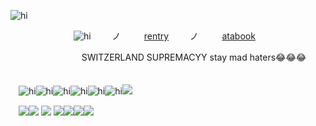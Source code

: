   ![hi](https://files.catbox.moe/7wamia.jpg)

 ㅤ  ㅤ ㅤ     ㅤ       ㅤ         ㅤ      ![hi](https://komarev.com/ghpvc/?username=military-fashioned) 
  ㅤ ㅤノ ㅤ ㅤ   [rentry](https://rentry.co/military-fashion) 
  ㅤ ㅤノ ㅤ ㅤ   [atabook](https://dancingfactory.atabook.org/)ㅤ ㅤ    

  ㅤ ㅤ  ㅤㅤ       ㅤ               ㅤ          ㅤ SWITZERLAND SUPREMACYY stay mad haters😂😂😂
 ㅤ          ㅤ 
 
 ㅤ![hi](https://i.postimg.cc/X7N2Q9ZV/daisy.png)![hi](https://i.postimg.cc/nzvdwkYL/lesbian.png)![hi](https://i.postimg.cc/g0qp3vXv/l8loz5.png)![hi](https://i.postimg.cc/QNn3gNtn/tumblr-891f54c41dfbb33c9edc75f0997bac43-719ccc68-540.png)![hi](https://i.postimg.cc/63cYVQfj/tkwuob.png)![hi](https://i.postimg.cc/mDN1tXGC/d1nnnri-7e63b29f-4e2b-4e0b-b984-418beb76b174.png)![](https://i.postimg.cc/DwsRxWxb/Tumblr-l-249041021386402.png) 

 ㅤ![](https://64.media.tumblr.com/1720f3a9f24d33b4a91d9bf3a62dd6f9/3208240ef7f8a321-88/s250x400/e55c9faca0c99288ac73c9a607b5f369b71dadf9.gifv)![ ](https://images-wixmp-ed30a86b8c4ca887773594c2.wixmp.com/f/3f0d0e04-9df7-47d7-8b15-78ad32d1a992/d303rwe-2ee18c3f-5f31-455e-850f-684c892ac7f5.png/v1/fill/w_99,h_56/stocking_stamp_by_creative_torpor_d303rwe-fullview.png?token=eyJ0eXAiOiJKV1QiLCJhbGciOiJIUzI1NiJ9.eyJzdWIiOiJ1cm46YXBwOjdlMGQxODg5ODIyNjQzNzNhNWYwZDQxNWVhMGQyNmUwIiwiaXNzIjoidXJuOmFwcDo3ZTBkMTg4OTgyMjY0MzczYTVmMGQ0MTVlYTBkMjZlMCIsIm9iaiI6W1t7ImhlaWdodCI6Ijw9NTYiLCJwYXRoIjoiXC9mXC8zZjBkMGUwNC05ZGY3LTQ3ZDctOGIxNS03OGFkMzJkMWE5OTJcL2QzMDNyd2UtMmVlMThjM2YtNWYzMS00NTVlLTg1MGYtNjg0Yzg5MmFjN2Y1LnBuZyIsIndpZHRoIjoiPD05OSJ9XV0sImF1ZCI6WyJ1cm46c2VydmljZTppbWFnZS5vcGVyYXRpb25zIl19.4moTSYIMCE2XAxfQyeWC_YUg-UA8vItv9IxyxISsH-4) ![ ](https://images-wixmp-ed30a86b8c4ca887773594c2.wixmp.com/f/c2ce85df-240e-4adb-91a2-800ac3c8fac8/d3ks230-06729a81-2006-4fcc-8081-e1a910d53602.gif?token=eyJ0eXAiOiJKV1QiLCJhbGciOiJIUzI1NiJ9.eyJzdWIiOiJ1cm46YXBwOjdlMGQxODg5ODIyNjQzNzNhNWYwZDQxNWVhMGQyNmUwIiwiaXNzIjoidXJuOmFwcDo3ZTBkMTg4OTgyMjY0MzczYTVmMGQ0MTVlYTBkMjZlMCIsIm9iaiI6W1t7InBhdGgiOiJcL2ZcL2MyY2U4NWRmLTI0MGUtNGFkYi05MWEyLTgwMGFjM2M4ZmFjOFwvZDNrczIzMC0wNjcyOWE4MS0yMDA2LTRmY2MtODA4MS1lMWE5MTBkNTM2MDIuZ2lmIn1dXSwiYXVkIjpbInVybjpzZXJ2aWNlOmZpbGUuZG93bmxvYWQiXX0.1Ftl13utUKfKjim42EtwtAu9WuR8TgtkqRy21xvpA1s) ![ ](https://images-wixmp-ed30a86b8c4ca887773594c2.wixmp.com/f/fee0b139-c44c-4937-a091-77416388e462/d46g8r5-55fe8378-204e-49d9-801d-9e250c98e0c7.gif?token=eyJ0eXAiOiJKV1QiLCJhbGciOiJIUzI1NiJ9.eyJzdWIiOiJ1cm46YXBwOjdlMGQxODg5ODIyNjQzNzNhNWYwZDQxNWVhMGQyNmUwIiwiaXNzIjoidXJuOmFwcDo3ZTBkMTg4OTgyMjY0MzczYTVmMGQ0MTVlYTBkMjZlMCIsIm9iaiI6W1t7InBhdGgiOiJcL2ZcL2ZlZTBiMTM5LWM0NGMtNDkzNy1hMDkxLTc3NDE2Mzg4ZTQ2MlwvZDQ2ZzhyNS01NWZlODM3OC0yMDRlLTQ5ZDktODAxZC05ZTI1MGM5OGUwYzcuZ2lmIn1dXSwiYXVkIjpbInVybjpzZXJ2aWNlOmZpbGUuZG93bmxvYWQiXX0.03IrVblC1EnQnotZXkhb8UcdwxsrRQQG3_4fQdwpZIk)![ ](https://images-wixmp-ed30a86b8c4ca887773594c2.wixmp.com/f/dbec6980-bee8-4bbe-9a91-4814c17707a5/d2pdqur-5ec14323-00f7-449a-b472-1dfdeb981f92.png/v1/fill/w_99,h_56/kawaii_miku_by_just_stamps_d2pdqur-fullview.png?token=eyJ0eXAiOiJKV1QiLCJhbGciOiJIUzI1NiJ9.eyJzdWIiOiJ1cm46YXBwOjdlMGQxODg5ODIyNjQzNzNhNWYwZDQxNWVhMGQyNmUwIiwiaXNzIjoidXJuOmFwcDo3ZTBkMTg4OTgyMjY0MzczYTVmMGQ0MTVlYTBkMjZlMCIsIm9iaiI6W1t7ImhlaWdodCI6Ijw9NTYiLCJwYXRoIjoiXC9mXC9kYmVjNjk4MC1iZWU4LTRiYmUtOWE5MS00ODE0YzE3NzA3YTVcL2QycGRxdXItNWVjMTQzMjMtMDBmNy00NDlhLWI0NzItMWRmZGViOTgxZjkyLnBuZyIsIndpZHRoIjoiPD05OSJ9XV0sImF1ZCI6WyJ1cm46c2VydmljZTppbWFnZS5vcGVyYXRpb25zIl19.dzZxXVVP9BoZmWTZwDzb_bOu5FP1xUwooxwrHMcKsNI)![](https://images-wixmp-ed30a86b8c4ca887773594c2.wixmp.com/f/dc454452-709d-4b05-b275-eae85196cec0/d4egeis-f83b22c7-bff5-4a49-b462-dc6a5fc64b3c.png?token=eyJ0eXAiOiJKV1QiLCJhbGciOiJIUzI1NiJ9.eyJzdWIiOiJ1cm46YXBwOjdlMGQxODg5ODIyNjQzNzNhNWYwZDQxNWVhMGQyNmUwIiwiaXNzIjoidXJuOmFwcDo3ZTBkMTg4OTgyMjY0MzczYTVmMGQ0MTVlYTBkMjZlMCIsIm9iaiI6W1t7InBhdGgiOiJcL2ZcL2RjNDU0NDUyLTcwOWQtNGIwNS1iMjc1LWVhZTg1MTk2Y2VjMFwvZDRlZ2Vpcy1mODNiMjJjNy1iZmY1LTRhNDktYjQ2Mi1kYzZhNWZjNjRiM2MucG5nIn1dXSwiYXVkIjpbInVybjpzZXJ2aWNlOmZpbGUuZG93bmxvYWQiXX0.pza4t9HCxdAa1j6Uc3gjXamIQv1ZgPJXZmeqX2BlSrM)![](https://images-wixmp-ed30a86b8c4ca887773594c2.wixmp.com/f/2d3bf7c4-1916-4718-bc6d-6a135730b695/d67vzfh-37eab6a7-a4d5-4950-9bcf-f2f22a2451ed.png?token=eyJ0eXAiOiJKV1QiLCJhbGciOiJIUzI1NiJ9.eyJzdWIiOiJ1cm46YXBwOjdlMGQxODg5ODIyNjQzNzNhNWYwZDQxNWVhMGQyNmUwIiwiaXNzIjoidXJuOmFwcDo3ZTBkMTg4OTgyMjY0MzczYTVmMGQ0MTVlYTBkMjZlMCIsIm9iaiI6W1t7InBhdGgiOiJcL2ZcLzJkM2JmN2M0LTE5MTYtNDcxOC1iYzZkLTZhMTM1NzMwYjY5NVwvZDY3dnpmaC0zN2VhYjZhNy1hNGQ1LTQ5NTAtOWJjZi1mMmYyMmEyNDUxZWQucG5nIn1dXSwiYXVkIjpbInVybjpzZXJ2aWNlOmZpbGUuZG93bmxvYWQiXX0.Js87x6oKrudI74FNf6Vh7YUE9EcqtrKNqOCR75s1ZY0)
